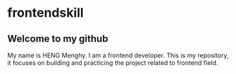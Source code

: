 # frontendskill

## Welcome to my github
   My name is HENG Menghy. I am a frontend developer.
  This is my repository, it focuses on building and practicing the project related to frontend field.
